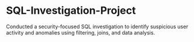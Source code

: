 # SQL-Investigation-Project
Conducted a security-focused SQL investigation to identify suspicious user activity and anomalies using filtering, joins, and data analysis.
